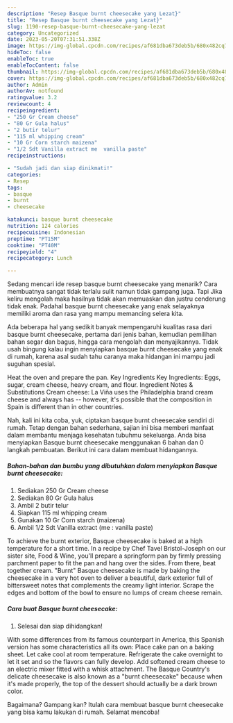 ```yaml
---
description: "Resep Basque burnt cheesecake yang Lezat}"
title: "Resep Basque burnt cheesecake yang Lezat}"
slug: 1190-resep-basque-burnt-cheesecake-yang-lezat
category: Uncategorized
date: 2023-05-20T07:31:51.338Z
image: https://img-global.cpcdn.com/recipes/af681dba673deb5b/680x482cq70/basque-burnt-cheesecake-foto-resep-utama.jpg
hideToc: false
enableToc: true
enableTocContent: false
thumbnail: https://img-global.cpcdn.com/recipes/af681dba673deb5b/680x482cq70/basque-burnt-cheesecake-foto-resep-utama.jpg
cover: https://img-global.cpcdn.com/recipes/af681dba673deb5b/680x482cq70/basque-burnt-cheesecake-foto-resep-utama.jpg
author: Admin
authorAv: notfound
ratingvalue: 3.2
reviewcount: 4
recipeingredient:
- "250 Gr Cream cheese"
- "80 Gr Gula halus"
- "2 butir telur"
- "115 ml whipping cream"
- "10 Gr Corn starch maizena"
- "1/2 Sdt Vanilla extract me  vanilla paste"
recipeinstructions:

- "Sudah jadi dan siap dinikmati!"
categories:
- Resep
tags:
- basque
- burnt
- cheesecake

katakunci: basque burnt cheesecake 
nutrition: 124 calories
recipecuisine: Indonesian
preptime: "PT15M"
cooktime: "PT40M"
recipeyield: "4"
recipecategory: Lunch

---
```



Sedang mencari ide resep basque burnt cheesecake yang menarik? Cara membuatnya sangat tidak terlalu sulit namun tidak gampang juga. Tapi Jika keliru mengolah maka hasilnya tidak akan memuaskan dan justru cenderung tidak enak. Padahal basque burnt cheesecake yang enak selayaknya memiliki aroma dan rasa yang mampu memancing selera kita.


Ada beberapa hal yang sedikit banyak mempengaruhi kualitas rasa dari basque burnt cheesecake, pertama dari jenis bahan, kemudian pemilihan bahan segar dan bagus, hingga cara mengolah dan menyajikannya. Tidak usah bingung kalau ingin menyiapkan basque burnt cheesecake yang enak di rumah, karena asal sudah tahu caranya maka hidangan ini mampu jadi suguhan spesial.

Heat the oven and prepare the pan. Key Ingredients Key Ingredients: Eggs, sugar, cream cheese, heavy cream, and flour. Ingredient Notes &amp; Substitutions Cream cheese: La Viña uses the Philadelphia brand cream cheese and always has -- however, it&#39;s possible that the composition in Spain is different than in other countries.


Nah, kali ini kita coba, yuk, ciptakan basque burnt cheesecake sendiri di rumah. Tetap dengan bahan sederhana, sajian ini bisa memberi manfaat dalam membantu menjaga kesehatan tubuhmu sekeluarga. Anda bisa menyiapkan Basque burnt cheesecake menggunakan 6 bahan dan 0 langkah pembuatan. Berikut ini cara dalam membuat hidangannya.

<!--inarticleads1-->

##### Bahan-bahan dan bumbu yang dibutuhkan dalam menyiapkan Basque burnt cheesecake:

1. Sediakan 250 Gr Cream cheese
1. Sediakan 80 Gr Gula halus
1. Ambil 2 butir telur
1. Siapkan 115 ml whipping cream
1. Gunakan 10 Gr Corn starch (maizena)
1. Ambil 1/2 Sdt Vanilla extract (me : vanilla paste)


To achieve the burnt exterior, Basque cheesecake is baked at a high temperature for a short time. In a recipe by Chef Tavel Bristol-Joseph on our sister site, Food &amp; Wine, you&#39;ll prepare a springform pan by firmly pressing parchment paper to fit the pan and hang over the sides. From there, beat together cream. &#34;Burnt&#34; Basque cheesecake is made by baking the cheesecake in a very hot oven to deliver a beautiful, dark exterior full of bittersweet notes that complements the creamy light interior. Scrape the edges and bottom of the bowl to ensure no lumps of cream cheese remain. 

<!--inarticleads2-->

##### Cara buat Basque burnt cheesecake:


1. Selesai dan siap dihidangkan!

With some differences from its famous counterpart in America, this Spanish version has some characteristics all its own: Place cake pan on a baking sheet. Let cake cool at room temperature. Refrigerate the cake overnight to let it set and so the flavors can fully develop. Add softened cream cheese to an electric mixer fitted with a whisk attachment. The Basque Country&#39;s delicate cheesecake is also known as a &#34;burnt cheesecake&#34; because when it&#39;s made properly, the top of the dessert should actually be a dark brown color. 

Bagaimana? Gampang kan? Itulah cara membuat basque burnt cheesecake yang bisa kamu lakukan di rumah. Selamat mencoba!
